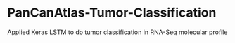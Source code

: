 # PanCanAtlas-Tumor-Classification
Applied Keras LSTM to do tumor classification in RNA-Seq molecular profile 

